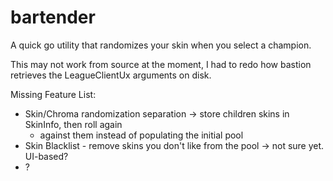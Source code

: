 # bartender

A quick go utility that randomizes your skin when you select a champion.

This may not work from source at the moment,  I had to redo how bastion retrieves the LeagueClientUx arguments on disk.

Missing Feature List:
* Skin/Chroma randomization separation -> store children skins in SkinInfo, then roll again 
  * against them instead of populating the initial pool
* Skin Blacklist - remove skins you don't like from the pool -> not sure yet. UI-based?
* ?
